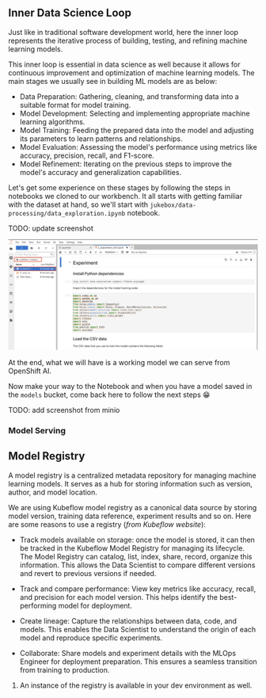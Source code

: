 ## Inner Data Science Loop

Just like in traditional software development world, here the inner loop represents the iterative process of building, testing, and refining machine learning models.

This inner loop is essential in data science as well because it allows for continuous improvement and optimization of machine learning models. The main stages we usually see in building ML models are as below:

- Data Preparation: Gathering, cleaning, and transforming data into a suitable format for model training.
- Model Development: Selecting and implementing appropriate machine learning algorithms.
- Model Training: Feeding the prepared data into the model and adjusting its parameters to learn patterns and relationships.
- Model Evaluation: Assessing the model's performance using metrics like accuracy, precision, recall, and F1-score.
- Model Refinement: Iterating on the previous steps to improve the model's accuracy and generalization capabilities.

Let's get some experience on these stages by following the steps in notebooks we cloned to our workbench. It all starts with getting familiar with the dataset at hand, so we'll start with `jukebox/data-processing/data_exploration.ipynb` notebook.

TODO: update screenshot

![jupyter_notebook.png](./images/jupyter_notebook.png)

At the end, what we will have is a working model we can serve from OpenShift AI. 

Now make your way to the Notebook and when you have a model saved in the `models` bucket, come back here to follow the next steps 😁

TODO: add screenshot from minio

### Model Serving


## Model Registry

A model registry is a centralized metadata repository for managing machine learning models. It serves as a hub for storing information such as version, author, and model location.

We are using Kubeflow model registry as a canonical data source by storing model version, training data reference, experiment results and so on. Here are some reasons to use a registry (_from Kubeflow website_):

- Track models available on storage: once the model is stored, it can then be tracked in the Kubeflow Model Registry for managing its lifecycle. The Model Registry can catalog, list, index, share, record, organize this information. This allows the Data Scientist to compare different versions and revert to previous versions if needed.

- Track and compare performance: View key metrics like accuracy, recall, and precision for each model version. This helps identify the best-performing model for deployment.

- Create lineage: Capture the relationships between data, code, and models. This enables the Data Scientist to understand the origin of each model and reproduce specific experiments.

- Collaborate: Share models and experiment details with the MLOps Engineer for deployment preparation. This ensures a seamless transition from training to production.

1. An instance of the registry is available in your dev environment as well. 
